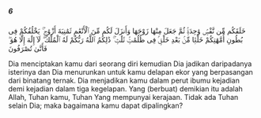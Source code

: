 ##### 6

<span class="ayah">خَلَقَكُم مِّن نَّفْسٍۢ وَٰحِدَةٍۢ ثُمَّ جَعَلَ مِنْهَا زَوْجَهَا وَأَنزَلَ لَكُم مِّنَ ٱلْأَنْعَٰمِ ثَمَٰنِيَةَ أَزْوَٰجٍۢ ۚ يَخْلُقُكُمْ فِى بُطُونِ أُمَّهَٰتِكُمْ خَلْقًۭا مِّنۢ بَعْدِ خَلْقٍۢ فِى ظُلُمَٰتٍۢ ثَلَٰثٍۢ ۚ ذَٰلِكُمُ ٱللَّهُ رَبُّكُمْ لَهُ ٱلْمُلْكُ ۖ لَآ إِلَٰهَ إِلَّا هُوَ ۖ فَأَنَّىٰ تُصْرَفُونَ</span>

<span class="ayah_translation">Dia menciptakan kamu dari seorang diri kemudian Dia jadikan daripadanya isterinya dan Dia menurunkan untuk kamu delapan ekor yang berpasangan dari binatang ternak. Dia menjadikan kamu dalam perut ibumu kejadian demi kejadian dalam tiga kegelapan. Yang (berbuat) demikian itu adalah Allah, Tuhan kamu, Tuhan Yang mempunyai kerajaan. Tidak ada Tuhan selain Dia; maka bagaimana kamu dapat dipalingkan?</span>
